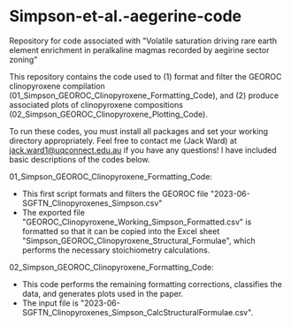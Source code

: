 # Simpson-et-al.-aegerine-code
Repository for code associated with "Volatile saturation driving rare earth element enrichment in peralkaline magmas recorded by aegirine sector zoning"

This repository contains the code used to (1) format and filter the GEOROC clinopyroxene compilation (01_Simpson_GEOROC_Clinopyroxene_Formatting_Code), and (2) produce associated plots of clinopyroxene compositions (02_Simpson_GEOROC_Clinopyroxene_Plotting_Code).

To run these codes, you must install all packages and set your working directory appropriately. Feel free to contact me (Jack Ward) at jack.ward1@uqconnect.edu.au if you have any questions! I have included basic descriptions of the codes below.

01_Simpson_GEOROC_Clinopyroxene_Formatting_Code:
  - This first script formats and filters the GEOROC file "2023-06-SGFTN_Clinopyroxenes_Simpson.csv"
  - The exported file "GEOROC_Clinopyroxene_Working_Simpson_Formatted.csv" is formatted so that it can be copied into the Excel sheet "Simpson_GEOROC_Clinopyroxene_Structural_Formulae", which performs the necessary stoichiometry calculations.

02_Simpson_GEOROC_Clinopyroxene_Formatting_Code:
 - This code performs the remaining formatting corrections, classifies the data, and generates plots used in the paper.
 - The input file is "2023-06-SGFTN_Clinopyroxenes_Simpson_CalcStructuralFormulae.csv".

